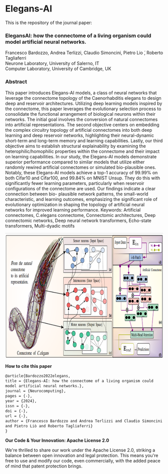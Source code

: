# Elegans-AI 
This is the repository of the journal paper: 
### ElegansAI: how the connectome of a living organism could model artificial neural networks.
Francesco Bardozzo, Andrea Terlizzi, Claudio Simoncini, Pietro Lio ́, Roberto Tagliaferri
<br>Neurone Laboratory, University of Salerno, IT
<br>Computer Laboratory, University of Cambridge, UK

### Abstract
This paper introduces Elegans-AI models, a class of neural networks that leverage the connectome topology of the Caenorhabditis
elegans to design deep and reservoir architectures. Utilizing deep learning models inspired by the connectome, this paper leverages
the evolutionary selection process to consolidate the functional arrangement of biological neurons within their networks. The initial
goal involves the conversion of natural connectomes into artificial representations. The second objective centers on embedding
the complex circuitry topology of artificial connectomes into both deep learning and deep reservoir networks, highlighting their
neural-dynamic short-term and long-term memory and learning capabilities. Lastly, our third objective aims to establish structural
explainability by examining the heterophilic/homophilic properties within the connectome and their impact on learning capabilities.
In our study, the Elegans-AI models demonstrate superior performance compared to similar models that utilize either randomly
rewired artificial connectomes or simulated bio-plausible ones. Notably, these Elegans-AI models achieve a top-1 accuracy of
99.99% on both Cifar10 and Cifar100, and 99.84% on MNIST Unsup. They do this with significantly fewer learning parameters,
particularly when reservoir configurations of the connectome are used. Our findings indicate a clear connection between bio-
plausible network patterns, the small-world characteristic, and learning outcomes, emphasizing the significant role of evolutionary
optimization in shaping the topology of artificial neural networks for improved learning performance.
Keywords: Artificial connectomes, C.elegans connectome, Connectomic architectures, Deep connectomic networks, Deep neural
network transformers, Echo-state transformers, Multi-dyadic motifs


<p align="center">
  <img width="980" height="400" src="./imgs/artificialelegans.png?raw=true">
</p>





**How to cite this paper**

```
@article{Bardozzo2022elegans,
title = {Elegans-AI: how the connectome of a living organism could model artificial neural networks.},
journal = {Neurocomputing},
pages = {-},
year = {2024},
issn = {-},
doi = {-},
url = {-},
author = {Francesco Bardozzo and Andrea Terlizzi and Claudio Simoncini and Pietro Liò and Roberto Tagliaferri}
}
```





**Our Code & Your Innovation: Apache License 2.0**

We're thrilled to share our work under the Apache License 2.0, striking a balance between open innovation and legal protection. 
This means you're free to use and modify our code, even commercially, with the added peace of mind that patent protection brings. 
